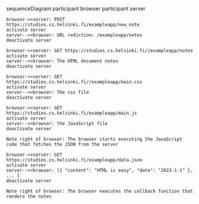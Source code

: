 sequenceDiagram
    participant browser
    participant server
    
    browser->>server: POST https://studies.cs.helsinki.fi/exampleapp/new_note
    activate server
    server-->>browser: URL rediction: /exampleapp/notes
    deactivate server
    
    browser->>server: GET https://studies.cs.helsinki.fi//exampleapp/notes
    activate server
    server-->>browser: The HTML document notes
    deactivate server

    browser->>server: GET https://studies.cs.helsinki.fi//exampleapp/main.css
    activate server
    server-->>browser: The css file
    deactivate server
    
    browser->>server: GET https://studies.cs.helsinki.fi/exampleapp/main.js
    activate server
    server-->>browser: the JavaScript file
    deactivate server
    
    Note right of browser: The browser starts executing the JavaScript code that fetches the JSON from the server
    
    browser->>server: GET https://studies.cs.helsinki.fi/exampleapp/data.json
    activate server
    server-->>browser: [{ "content": "HTML is easy", "date": "2023-1-1" }, ... ]
    deactivate server    

    Note right of browser: The browser executes the callback function that renders the notes 

